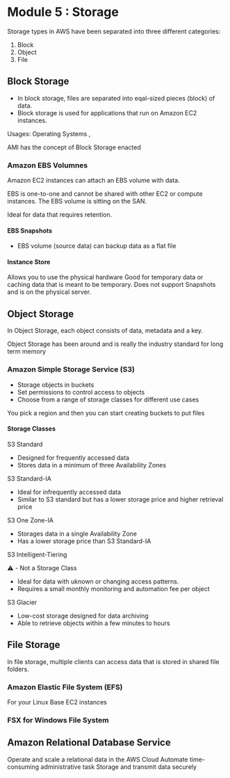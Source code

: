 # Module 5 : Storage

Storage types in AWS have been separated into three different categories:

1. Block
2. Object 
3. File

## Block Storage

- In block storage, files are separated into eqal-sized pieces (block) of data.
- Block storage is used for applications that run on Amazon EC2 instances. 

Usages: Operating Systems , 

AMI has the concept of Block Storage enacted

### Amazon EBS Volumnes

Amazon EC2 instances can attach an EBS volume with data.

EBS is one-to-one and cannot be shared with other EC2 or compute instances.
The EBS volume is sitting on the SAN.

Ideal for data that requires retention.

#### EBS Snapshots

- EBS volume (source data) can backup data as a flat file 

#### Instance Store

Allows you to use the physical hardware 
Good for temporary data or caching data that is meant to be temporary. 
Does not support Snapshots and is on the physical server.

## Object Storage

In Object Storage, each object consists of data, metadata and a key.

Object Storage has been around and is really the industry standard for long term memory 


### Amazon Simple Storage Service (S3)

- Storage objects in buckets
- Set permissions to control access to objects
- Choose from a range of storage classes for different use cases

You pick a region and then you can start creating buckets to put files 

#### Storage Classes 

S3 Standard 

- Designed for frequently accessed data
- Stores data in a minimum of three Availability Zones

S3 Standard-IA

- Ideal for infrequently accessed data 
- Similar to S3 standard but has a lower storage price and higher retrieval price

S3 One Zone-IA 

- Storages data in a single Availability Zone
- Has a lower storage price than S3 Standard-IA

S3 Intelligent-Tiering

⚠️ - Not a Storage Class
- Ideal for data with uknown or changing access patterns.
- Requires a small monthly monitoring and automation fee per object

S3 Glacier

- Low-cost storage designed for data archiving
- Able to retrieve objects within a few minutes to hours


## File Storage

In file storage, multiple clients can access data that is stored in shared file folders. 

### Amazon Elastic File System (EFS)

For your Linux Base EC2 instances 

### FSX for Windows File System


## Amazon Relational Database Service

Operate and scale a relational data in the AWS Cloud
Automate time-consuming administrative task
Storage and transmit data securely 

